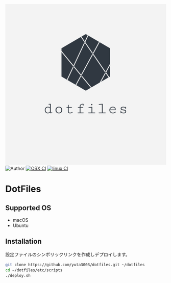 ![logo](./images/logo.png)
![Author](https://img.shields.io/badge/Author-yuta3003-blue)
[![OSX CI](https://github.com/yuta3003/dotfiles/actions/workflows/osx.yml/badge.svg)](https://github.com/yuta3003/dotfiles/actions/workflows/osx.yml)
[![linux CI](https://github.com/yuta3003/dotfiles/actions/workflows/linux.yml/badge.svg)](https://github.com/yuta3003/dotfiles/actions/workflows/linux.yml)


# DotFiles

## Supported OS
- macOS
- Ubuntu

## Installation
設定ファイルのシンボリックリンクを作成しデプロイします。


```sh
git clone https://github.com/yuta3003/dotfiles.git ~/dotfiles
cd ~/dotfiles/etc/scripts
./deploy.sh
```
<!--
```sh
/bin/bash -c "$(curl https://raw.githubusercontent.com/yuta3003/dotfiles/main/etc/scripts/install.sh)"
``` -->

